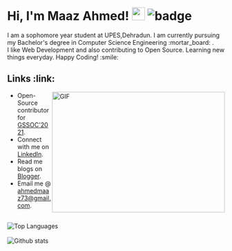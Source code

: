 <h1> Hi, I'm Maaz Ahmed! <img src="https://raw.githubusercontent.com/MartinHeinz/MartinHeinz/master/wave.gif" width="30px">
  <img src="https://visitor-badge.glitch.me/badge?page_id=Maaz-Code.Maaz-Code" alt="badge"></h1>
I am a sophomore year student at UPES,Dehradun. I am currently pursuing my Bachelor's degree in Computer Science Engineering :mortar_board: .<br>
I like Web Development and also contributing to Open Source. Learning new things everyday. Happy Coding! :smile:
<br>
<h2> Links :link: </h2>
<img align="right" alt="GIF" src="https://github.com/abhisheknaiidu/abhisheknaiidu/blob/master/code.gif?raw=true" width="400" height="280" />
<ul>
  <li> Open-Source contributor for <a href="https://gssoc.girlscript.tech/index.html">GSSOC'2021</a>. </li>
  <li> Connect with me on <a href="https://www.linkedin.com/in/maaz-ahmed-6b9b98187/">LinkedIn</a>. </li>
  <li> Read me blogs on <a href="https://experiences-with-maaz.blogspot.com/">Blogger</a>. </li>
  <li> Email me @ <a href="ahmedmaaz73@gmail.com">ahmedmaaz73@gmail.com</a>. </li>
</ul>
<br>
<div><img src="https://github-readme-stats.vercel.app/api/top-langs/?username=Maaz-Code&layout=compact&theme=dark" alt="Top Languages" /></div>
<br>
<div><img src="https://github-readme-stats.vercel.app/api?username=Maaz-Code&show_icons=true&theme=dark" alt="Github stats" /></div>
